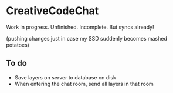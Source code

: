 # CreativeCodeChat

Work in progress. Unfinished. Incomplete. But syncs already!

(pushing changes just in case my SSD suddenly becomes mashed potatoes)

## To do

* Save layers on server to database on disk
* When entering the chat room, send all layers in that room

